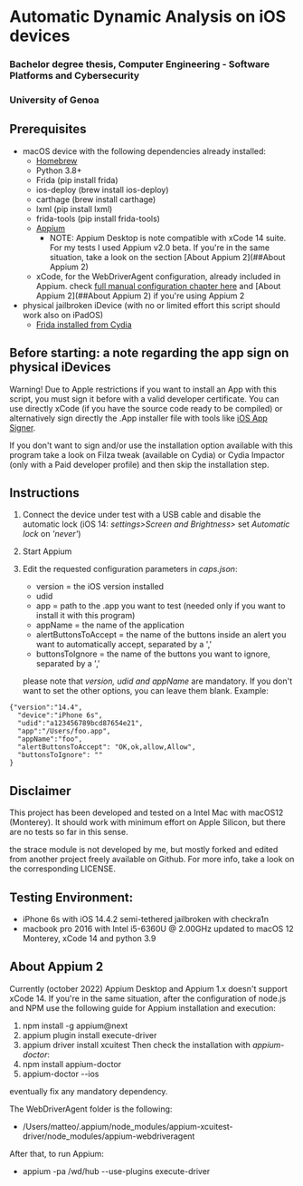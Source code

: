 # Automatic Dynamic Analysis on iOS devices
### Bachelor degree thesis, Computer Engineering - Software Platforms and Cybersecurity
### University of Genoa
## Prerequisites
* macOS device with the following dependencies already installed: 
  * [Homebrew](https://brew.sh)
  * Python 3.8+
  * Frida (pip install frida)
  * ios-deploy (brew install ios-deploy)
  * carthage (brew install carthage)
  * lxml (pip install lxml)
  * frida-tools (pip install frida-tools)
  * [Appium](https://appium.io/docs/en/about-appium/getting-started/?lang=it)
    * NOTE: Appium Desktop is note compatible with xCode 14 suite. For my tests I used Appium v2.0 beta. If you're in the same situation,
    take a look on the section [About Appium 2](##About Appium 2)
  * xCode, for the WebDriverAgent configuration, already included in Appium. check [full manual configuration chapter here](https://appium.io/docs/en/drivers/ios-xcuitest-real-devices/)
    and [About Appium 2](##About Appium 2) if you're using Appium 2
* physical jailbroken iDevice (with no or limited effort this script should work also on iPadOS)
  * [Frida installed from Cydia](https://frida.re/docs/ios/)
## Before starting: a note regarding the app sign on physical iDevices
Warning! Due to Apple restrictions if you want to install an App with this script, you must sign it before with a valid 
developer certificate. You can use directly xCode (if you have the source code ready
to be compiled) or alternatively sign directly the .App installer file with tools like [iOS App Signer](https://dantheman827.github.io/ios-app-signer/).

If you don't want to sign and/or use the installation option available with this program take a look on
Filza tweak (available on Cydia) or Cydia Impactor (only with a Paid developer profile) and then skip the installation step.
## Instructions
1. Connect the device under test with a USB cable and disable the automatic lock (iOS 14: *settings>Screen and Brightness>* set *Automatic lock* on *'never'*)
2. Start Appium
3. Edit the requested configuration parameters in *caps.json*:
   * version = the iOS version installed
   * udid
   * app = path to the .app you want to test (needed only if you want to install it with this program)
   * appName = the name of the application
   * alertButtonsToAccept = the name of the buttons inside an alert you want to automatically accept, separated by a ','
   * buttonsToIgnore = the name of the buttons you want to ignore, separated by a ','
   
   please note that *version, udid and appName* are mandatory. If you don't want to set the other options, you can 
leave them blank.
Example:
```
{"version":"14.4",
  "device":"iPhone 6s",
  "udid":"a123456789bcd87654e21",
  "app":"/Users/foo.app",
  "appName":"foo",
  "alertButtonsToAccept": "OK,ok,allow,Allow",
  "buttonsToIgnore": ""
}
```
## Disclaimer
This project has been developed and tested on a Intel Mac with macOS12 (Monterey).
It should work with minimum effort on Apple Silicon, but there are no tests so far in this sense.

the strace module is not developed by me, but mostly forked and edited from another project freely available on Github.
For more info, take a look on the corresponding LICENSE.
## Testing Environment:
* iPhone 6s with iOS 14.4.2 semi-tethered jailbroken with checkra1n
* macbook pro 2016 with Intel i5-6360U @ 2.00GHz updated to macOS 12 Monterey, xCode 14 and python 3.9
## About Appium 2
Currently (october 2022) Appium Desktop and Appium 1.x doesn't support xCode 14. If you're in the same situation, after
the configuration of node.js and NPM use the following guide for Appium installation and execution:
1. npm install -g appium@next
2. appium plugin install execute-driver
3. appium driver install xcuitest
Then check the installation with *appium-doctor*:
1. npm install appium-doctor
2. appium-doctor --ios

eventually fix any mandatory dependency.

The WebDriverAgent folder is the following:
* /Users/matteo/.appium/node_modules/appium-xcuitest-driver/node_modules/appium-webdriveragent

After that, to run Appium:
* appium -pa /wd/hub --use-plugins execute-driver